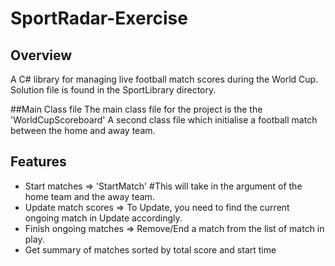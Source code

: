 # SportRadar-Exercise

## Overview
A C# library for managing live football match scores during the World Cup. 
Solution file is found in the SportLibrary directory. 

##Main Class file 
The main class file for the project is the the 'WorldCupScoreboard'
A second class file which initialise a football match between the home and away team.

## Features
- Start matches  => 'StartMatch' #This will take in the argument of the home team and the away team.
- Update match scores => To Update, you need to find the current ongoing match in Update accordingly.
- Finish ongoing matches => Remove/End a match from the list of match in play.
- Get summary of matches sorted by total score and start time

